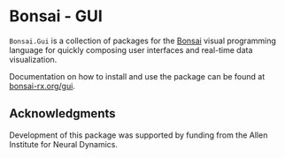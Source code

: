 # Bonsai - GUI

`Bonsai.Gui` is a collection of packages for the [Bonsai](https://bonsai-rx.org/) visual programming language for quickly composing user interfaces and real-time data visualization.

Documentation on how to install and use the package can be found at [bonsai-rx.org/gui](https://bonsai-rx.org/gui).

## Acknowledgments

Development of this package was supported by funding from the Allen Institute for Neural Dynamics.